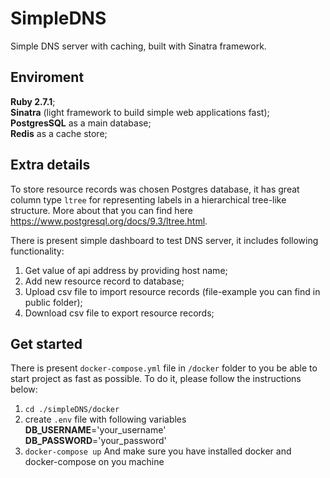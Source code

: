 # SimpleDNS
Simple DNS server with caching, built with Sinatra framework.

## Enviroment
**Ruby 2.7.1**;  
**Sinatra** (light framework to build simple web applications fast);  
**PostgresSQL** as a main database;  
**Redis** as a cache store;  

## Extra details
To store resource records was chosen Postgres database, it has great column type `ltree` for representing labels in a hierarchical tree-like structure. More about that you can find here https://www.postgresql.org/docs/9.3/ltree.html. 

There is present simple dashboard to test DNS server, it includes following functionality:  
  1) Get value of api address by providing host name;  
  2) Add new resource record to database;  
  3) Upload csv file to import resource records (file-example you can find in public folder);  
  4) Download csv file to export resource records;  

## Get started
There is present `docker-compose.yml` file in `/docker` folder to you be able to start project as fast as possible. To do it, please follow the instructions below:  
  1) `cd ./simpleDNS/docker`  
  2) create `.env` file with following variables  
    **DB_USERNAME**='your_username'  
    **DB_PASSWORD**='your_password'  
  3) `docker-compose up`
And make sure you have installed docker and docker-compose on you machine 
